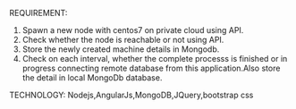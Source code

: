 REQUIREMENT:
   1. Spawn a new node with centos7 on private cloud using API.
   2. Check whether the node is reachable or not using API.
   3. Store the newly created machine details in Mongodb.
   4. Check on each interval, whether the complete processs is finished or in progress connecting remote database from 
   this application.Also store the detail in local MongoDb database.
   
   TECHNOLOGY:
     Nodejs,AngularJs,MongoDB,JQuery,bootstrap css
     
